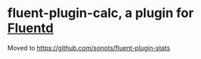fluent-plugin-calc, a plugin for [Fluentd](http://fluentd.org)
==================

Moved to https://github.com/sonots/fluent-plugin-stats
